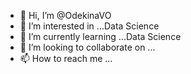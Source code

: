 - 👋 Hi, I’m @OdekinaVO
- 👀 I’m interested in ...Data Science
- 🌱 I’m currently learning ...Data Science
- 💞️ I’m looking to collaborate on ...
- 📫 How to reach me ...

<!---
OdekinaVO/OdekinaVO is a ✨ special ✨ repository because its `README.md` (this file) appears on your GitHub profile.
You can click the Preview link to take a look at your changes.
--->
